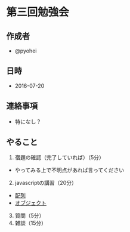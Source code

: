 # 第三回勉強会

## 作成者
* @pyohei

## 日時
* 2016-07-20

## 連絡事項
* 特になし？

## やること
1. 宿題の確認（完了していれば）（5分）
  * やってみる上で不明点があれば言ってください
2. javascriptの講習（20分）
  * [配列](https://github.com/monokies/study-javascript/blob/master/docs/04_array.md)
  * [オブジェクト](https://github.com/monokies/study-javascript/blob/master/docs/05_object.md)
3. 質問（5分）
4. 雑談（15分）
